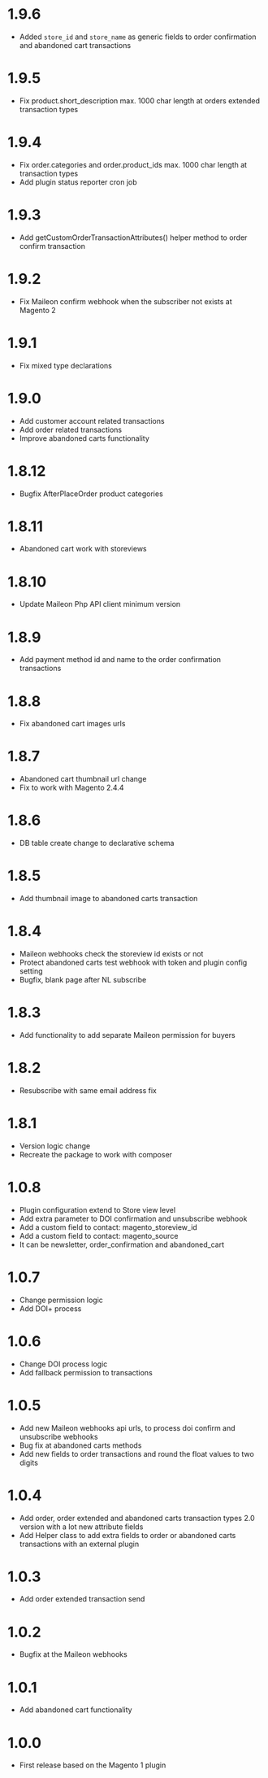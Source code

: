 # 1.9.6
- Added `store_id` and `store_name` as generic fields to order confirmation and abandoned cart transactions

# 1.9.5
- Fix product.short_description max. 1000 char length at  orders extended transaction types

# 1.9.4
- Fix order.categories and order.product_ids max. 1000 char length at transaction types
- Add plugin status reporter cron job

# 1.9.3
- Add getCustomOrderTransactionAttributes() helper method to order confirm transaction

# 1.9.2
- Fix Maileon confirm webhook when the subscriber not exists at Magento 2 

# 1.9.1
- Fix mixed type declarations

# 1.9.0

- Add customer account related transactions
- Add order related transactions
- Improve abandoned carts functionality

# 1.8.12

- Bugfix AfterPlaceOrder product categories

# 1.8.11

- Abandoned cart work with storeviews

# 1.8.10

- Update Maileon Php API client minimum version

# 1.8.9

- Add payment method id and name to the order confirmation transactions

# 1.8.8

- Fix abandoned cart images urls

# 1.8.7

- Abandoned cart thumbnail url change
- Fix to work with Magento 2.4.4

# 1.8.6

- DB table create change to declarative schema

# 1.8.5

- Add thumbnail image to abandoned carts transaction

# 1.8.4

- Maileon webhooks check the storeview id exists or not
- Protect abandoned carts test webhook with token and plugin config setting
- Bugfix, blank page after NL subscribe

# 1.8.3

- Add functionality to add separate Maileon permission for buyers

# 1.8.2

- Resubscribe with same email address fix

# 1.8.1

- Version logic change
- Recreate the package to work with composer

# 1.0.8

- Plugin configuration extend to Store view level
- Add extra parameter to DOI confirmation and unsubscribe webhook
- Add a custom field to contact: magento_storeview_id
- Add a custom field to contact: magento_source
- It can be newsletter, order_confirmation and abandoned_cart

# 1.0.7

- Change permission logic
- Add DOI+ process

# 1.0.6

- Change DOI process logic
- Add fallback permission to transactions

# 1.0.5

- Add new Maileon webhooks api urls, to process doi confirm and unsubscribe webhooks
- Bug fix at abandoned carts methods
- Add new fields to order transactions and round the float values to two digits

# 1.0.4

- Add order, order extended and abandoned carts transaction types 2.0 version with a lot new attribute fields
- Add Helper class to add extra fields to order or abandoned carts transactions with an external plugin

# 1.0.3

- Add order extended transaction send

# 1.0.2

- Bugfix at the Maileon webhooks

# 1.0.1

- Add abandoned cart functionality

# 1.0.0

- First release based on the Magento 1 plugin
